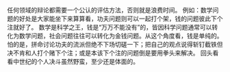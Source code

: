 任何领域的辩论都需要一个公认的评估方法，否则就是浪费时间。
例如：数学问题的好处是大家能坐下来算算看，功夫问题则可以一起打个架，钱的问题彼此下个注就好了。
数学是科学之王，钱是“万万不能没有”的，皆因科学问题通常可以转化为数学问题，社会问题往往可以转化为金钱问题。从这个角度看，钱是单纯的。
怕的是，拼命讨论功夫的流派但绝不下场切磋一下；把自己的观点说得斩钉截铁但决不肯和人打个赌下个注；或是本该下个注的问题倒是要用拳头来解决。
回头看看中世纪的个人决斗虽然野蛮，至少还是体面的。